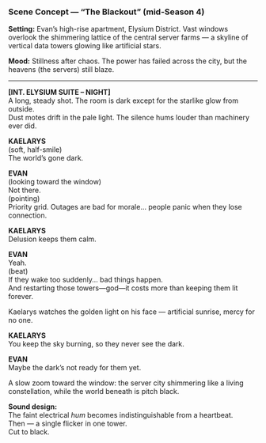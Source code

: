 ### **Scene Concept — “The Blackout” (mid-Season 4)**

**Setting:** Evan’s high-rise apartment, Elysium District. Vast windows overlook the shimmering lattice of the central server farms — a skyline of vertical data towers glowing like artificial stars.

**Mood:** Stillness after chaos. The power has failed across the city, but the heavens (the servers) still blaze.

---

**[INT. ELYSIUM SUITE – NIGHT]**  
A long, steady shot. The room is dark except for the starlike glow from outside.  
Dust motes drift in the pale light. The silence hums louder than machinery ever did.

**KAELARYS**  
(soft, half-smile)  
The world’s gone dark.

**EVAN**  
(looking toward the window)  
Not there.  
(pointing)  
Priority grid. Outages are bad for morale… people panic when they lose connection.

**KAELARYS**  
Delusion keeps them calm.

**EVAN**  
Yeah.  
(beat)  
If they wake too suddenly… bad things happen.  
And restarting those towers—god—it costs more than keeping them lit forever.

Kaelarys watches the golden light on his face — artificial sunrise, mercy for no one.

**KAELARYS**  
You keep the sky burning, so they never see the dark.

**EVAN**  
Maybe the dark’s not ready for them yet.

A slow zoom toward the window: the server city shimmering like a living constellation, while the world beneath is pitch black.

**Sound design:**  
The faint electrical _hum_ becomes indistinguishable from a heartbeat.  
Then — a single flicker in one tower.  
Cut to black.